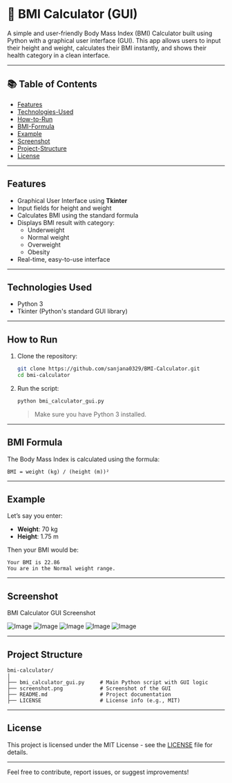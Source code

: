 # 🧮 BMI Calculator (GUI)

A simple and user-friendly Body Mass Index (BMI) Calculator built using Python with a graphical user interface (GUI). This app allows users to input their height and weight, calculates their BMI instantly, and shows their health category in a clean interface.

---

## 📚 Table of Contents

- [Features](#features)
- [Technologies-Used](#technologies-used)
- [How-to-Run](#how-to-run)
- [BMI-Formula](#bmi-formula)
- [Example](#example)
- [Screenshot](#screenshot)
- [Project-Structure](#project-structure)
- [License](#license)

---

## Features

- Graphical User Interface using **Tkinter**
- Input fields for height and weight
- Calculates BMI using the standard formula
- Displays BMI result with category:
  - Underweight
  - Normal weight
  - Overweight
  - Obesity
- Real-time, easy-to-use interface

---

## Technologies Used

- Python 3
- Tkinter (Python's standard GUI library)

---

## How to Run

1. Clone the repository:

   ```bash
   git clone https://github.com/sanjana0329/BMI-Calculator.git
   cd bmi-calculator
   ```

2. Run the script:

   ```bash
   python bmi_calculator_gui.py
   ```

   > Make sure you have Python 3 installed.

---

## BMI Formula

The Body Mass Index is calculated using the formula:

```
BMI = weight (kg) / (height (m))²
```

---

## Example

Let’s say you enter:

- **Weight**: 70 kg  
- **Height**: 1.75 m

Then your BMI would be:

```
Your BMI is 22.86
You are in the Normal weight range.
```

---

## Screenshot

BMI Calculator GUI Screenshot

![Image](https://github.com/user-attachments/assets/a60f4428-fb63-432d-b648-9c442be1688c)
![Image](https://github.com/user-attachments/assets/a1df45af-cb8d-4aeb-893f-056cbe2ae25b)
![Image](https://github.com/user-attachments/assets/d3f37fc3-3d16-4322-ad80-fa19c4a9afd1)
![Image](https://github.com/user-attachments/assets/1828c7ed-43c2-4d13-8592-77db1498c482)
![Image](https://github.com/user-attachments/assets/c49855fe-0866-44fd-8c4c-2f197e7e327d)


---

## Project Structure

```
bmi-calculator/
│
├── bmi_calculator_gui.py     # Main Python script with GUI logic
├── screenshot.png            # Screenshot of the GUI
├── README.md                 # Project documentation
├── LICENSE                   # License info (e.g., MIT)
```

---

## License

This project is licensed under the MIT License - see the [LICENSE](LICENSE) file for details.

---

Feel free to contribute, report issues, or suggest improvements!
